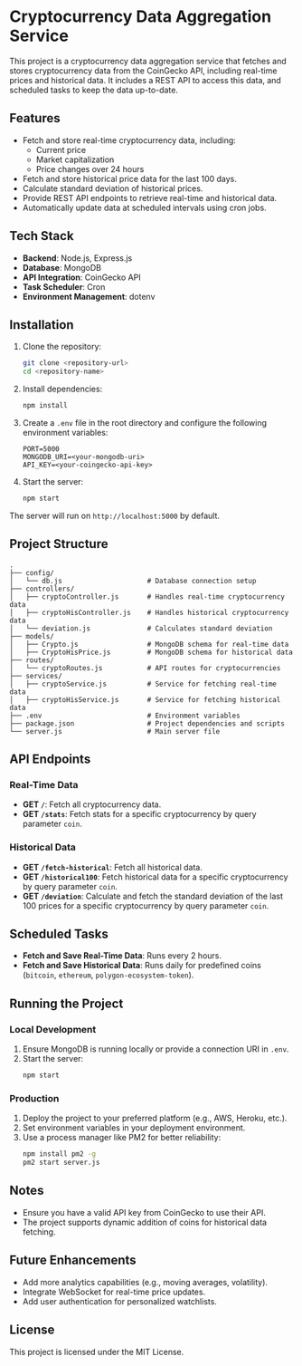 # Cryptocurrency Data Aggregation Service

This project is a cryptocurrency data aggregation service that fetches and stores cryptocurrency data from the CoinGecko API, including real-time prices and historical data. It includes a REST API to access this data, and scheduled tasks to keep the data up-to-date.

## Features

- Fetch and store real-time cryptocurrency data, including:
  - Current price
  - Market capitalization
  - Price changes over 24 hours
- Fetch and store historical price data for the last 100 days.
- Calculate standard deviation of historical prices.
- Provide REST API endpoints to retrieve real-time and historical data.
- Automatically update data at scheduled intervals using cron jobs.

## Tech Stack

- **Backend**: Node.js, Express.js
- **Database**: MongoDB
- **API Integration**: CoinGecko API
- **Task Scheduler**: Cron
- **Environment Management**: dotenv

## Installation

1. Clone the repository:
   ```bash
   git clone <repository-url>
   cd <repository-name>
   ```

2. Install dependencies:
   ```bash
   npm install
   ```

3. Create a `.env` file in the root directory and configure the following environment variables:
   ```env
   PORT=5000
   MONGODB_URI=<your-mongodb-uri>
   API_KEY=<your-coingecko-api-key>
   ```

4. Start the server:
   ```bash
   npm start
   ```

The server will run on `http://localhost:5000` by default.

## Project Structure

```
.
├── config/
│   └── db.js                     # Database connection setup
├── controllers/
│   ├── cryptoController.js       # Handles real-time cryptocurrency data
│   ├── cryptoHisController.js    # Handles historical cryptocurrency data
│   └── deviation.js              # Calculates standard deviation
├── models/
│   ├── Crypto.js                 # MongoDB schema for real-time data
│   ├── CryptoHisPrice.js         # MongoDB schema for historical data
├── routes/
│   └── cryptoRoutes.js           # API routes for cryptocurrencies
├── services/
│   ├── cryptoService.js          # Service for fetching real-time data
│   ├── cryptoHisService.js       # Service for fetching historical data
├── .env                          # Environment variables
├── package.json                  # Project dependencies and scripts
└── server.js                     # Main server file
```

## API Endpoints

### Real-Time Data
- **GET `/`**: Fetch all cryptocurrency data.
- **GET `/stats`**: Fetch stats for a specific cryptocurrency by query parameter `coin`.

### Historical Data
- **GET `/fetch-historical`**: Fetch all historical data.
- **GET `/historical100`**: Fetch historical data for a specific cryptocurrency by query parameter `coin`.
- **GET `/deviation`**: Calculate and fetch the standard deviation of the last 100 prices for a specific cryptocurrency by query parameter `coin`.

## Scheduled Tasks

- **Fetch and Save Real-Time Data**: Runs every 2 hours.
- **Fetch and Save Historical Data**: Runs daily for predefined coins (`bitcoin`, `ethereum`, `polygon-ecosystem-token`).

## Running the Project

### Local Development
1. Ensure MongoDB is running locally or provide a connection URI in `.env`.
2. Start the server:
   ```bash
   npm start
   ```

### Production
1. Deploy the project to your preferred platform (e.g., AWS, Heroku, etc.).
2. Set environment variables in your deployment environment.
3. Use a process manager like PM2 for better reliability:
   ```bash
   npm install pm2 -g
   pm2 start server.js
   ```

## Notes

- Ensure you have a valid API key from CoinGecko to use their API.
- The project supports dynamic addition of coins for historical data fetching.

## Future Enhancements

- Add more analytics capabilities (e.g., moving averages, volatility).
- Integrate WebSocket for real-time price updates.
- Add user authentication for personalized watchlists.

## License

This project is licensed under the MIT License.
```